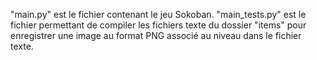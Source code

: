 "main.py" est le fichier contenant le jeu Sokoban.
"main_tests.py" est le fichier permettant de compiler les fichiers texte du dossier "items" pour enregistrer une image au format PNG associé au niveau dans le fichier texte.
